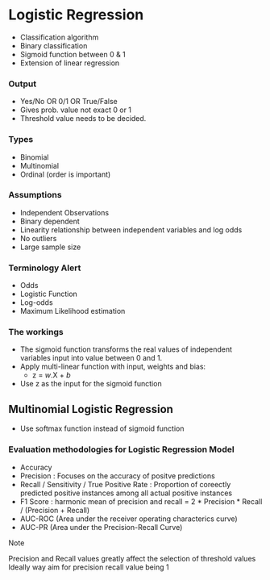 # Logistic Regression
- Classification algorithm
- Binary classification
- Sigmoid function between 0 & 1
- Extension of linear regression

### Output
- Yes/No OR 0/1 OR True/False
- Gives prob. value not exact 0 or 1
- Threshold value needs to be decided.

### Types
- Binomial
- Multinomial
- Ordinal (order is important)

### Assumptions
- Independent Observations
- Binary dependent
- Linearity relationship between independent variables and log odds
- No outliers
- Large sample size

### Terminology Alert
- Odds
- Logistic Function
- Log-odds
- Maximum Likelihood estimation

### The workings
- The sigmoid function transforms the real values of independent variables input into value between 0 and 1.
- Apply multi-linear function with input, weights and bias:
    - z = _w_.X + _b_
- Use z as the input for the sigmoid function

## Multinomial Logistic Regression
- Use softmax function instead of sigmoid function

### Evaluation methodologies for Logistic Regression Model
- Accuracy
- Precision : Focuses on the accuracy of positve predictions
- Recall / Sensitivity / True Positive Rate : Proportion of coreectly predicted positive instances among all actual positive instances
- F1 Score : harmonic mean of precision and recall = 2 * Precision * Recall / (Precision + Recall)
- AUC-ROC (Area under the receiver operating characterics curve)
- AUC-PR (Area under the Precision-Recall Curve)

>[!Note]
>Precision and Recall values greatly affect the selection of threshold values
>Ideally way aim for precision recall value being 1

